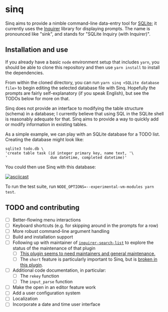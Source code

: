 # sinq

Sinq aims to provide a nimble command-line data-entry tool for [SQLite](https://sqlite.org/index.html); it currently uses the [Inquirer](https://github.com/SBoudrias/Inquirer.js) library for displaying prompts.  The name is pronounced like "sink", and stands for "SQLite Inquiry (with Inquirer)".

## Installation and use

If you already have a basic `node` environment setup that includes `yarn`, you should be able to clone this repository and then use `yarn install` to install the dependencies.

From within the cloned directory, you can run `yarn sinq <SQLite database file>` to begin editing the selected database file with Sinq.  Hopefully the prompts are fairly self-explanatory (if you speak English), but see the TODOs below for more on that.

Sinq does not provide an interface to modifying the table structure (schema) in a database; I currently believe that using SQL in the SQLite shell is reasonably adequate for that.  Sinq aims to provide a way to quickly add or modify information in existing tables.

As a simple example, we can play with an SQLite database for a TODO list.  Creating the database might look like:

```
sqlite3 todo.db \
'create table task (id integer primary key, name text, '\
'                   due datetime, completed datetime)'
```

You could then use Sinq with this database:

[![asciicast](https://asciinema.org/a/508113.svg)](https://asciinema.org/a/508113)

To run the test suite, run `NODE_OPTIONS=--experimental-vm-modules yarn test`.

## TODO and contributing

- [ ] Better-flowing menu interactions
- [ ] Keyboard shortcuts (e.g. for skipping around in the prompts for a row)
- [ ] More robust command-line argument handling
- [ ] Build and installation support
- [ ] Following up with maintainer of [`inquirer-search-list`](https://github.com/robin-rpr/inquirer-search-list) to explore the status of the maintenance of that plugin
  - [ ] [This plugin seems to need maintainers and general maintenance.](https://github.com/robin-rpr/inquirer-search-list/issues/8)
  - [ ] The `short` feature is particularly important to Sinq, but is [broken in this plugin](https://github.com/robin-rpr/inquirer-search-list/issues/3).
- [ ] Additional code documentation, in particular:
  - [ ] The `rekey` function
  - [ ] The `input_parse` function
- [ ] Make the open in an editor feature work
- [ ] Add a user configuration system
- [ ] Localization
- [ ] Incorporate a date and time user interface
